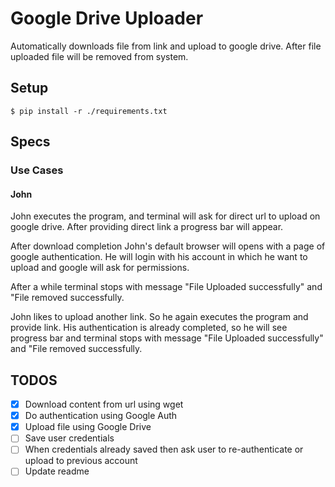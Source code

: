# Google Drive Uploader

Automatically downloads file from link and upload to google drive.
After file uploaded file will be removed from system.

## Setup

```
$ pip install -r ./requirements.txt
```

## Specs

### Use Cases

#### John

John executes the program, and terminal will ask for direct url to upload on google drive. After providing direct link a progress bar will appear.

After download completion John's default browser will opens with a page of google authentication. He will login with his account in which he want to upload and google will ask for permissions.

After a while terminal stops with message "File Uploaded successfully" and "File removed successfully.

John likes to upload another link. So he again executes the program and provide link. His authentication is already completed, so he will see progress bar and terminal stops with message "File Uploaded successfully" and "File removed successfully.

## TODOS

* [X] Download content from url using wget
* [X] Do authentication using Google Auth
* [X] Upload file using Google Drive
* [ ] Save user credentials
* [ ] When credentials already saved then ask user to re-authenticate or upload to previous account
* [ ] Update readme